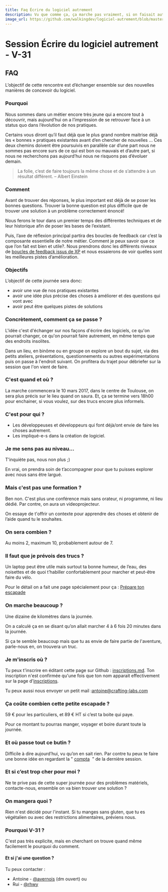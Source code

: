 ```yaml
---
title: Faq Écrire du logiciel autrement
description: Vu que comme ça, ça marche pas vraiment, si on faisait autrement ?
image_url: https://github.com/walkingdev/logiciel-autrement/blob/master/v31/design-software-other-way.png?raw=true
---
```


# Session Écrire du logiciel autrement - V-31

## FAQ

L’objectif de cette rencontre est d’échanger ensemble sur des nouvelles manières de concevoir du logiciel. 

### Pourquoi
Nous sommes dans un métier encore très jeune qui a encore tout à découvrir, mais aujourd’hui on a l’impression de se retrouver face à un status quo dans l’évolution de nos pratiques. 

Certains vous diront qu’il faut déjà que le plus grand nombre maitrise déjà les « bonnes » pratiques existantes avant d’en chercher de nouvelles … Ces deux chemins doivent être poursuivis en parallèle car d’une part nous ne sommes pas encore surs de ce qui est bon ou mauvais et d’autre part, si nous ne recherchons pas aujourd’hui nous ne risquons pas d’évoluer demain. 

> La folie, c’est de faire toujours la même chose et de s’attendre à un résultat différent. – Albert Einstein

### Comment
Avant de trouver des réponses, le plus important est déjà de se poser les bonnes questions. Trouver la bonne question est plus difficile que de trouver une solution à un problème correctement énoncé!

Nous ferons le tour dans un premier temps des différentes techniques et de leur historique afin de poser les bases de l’existant.

Puis, l’axe de réflexion principal partira des boucles de feedback car c’est la composante essentielle de notre métier. Comment je peux savoir que ce que l’on fait est bien et utile?. Nous prendrons donc les différents niveaux de [boucles de feedback issus de XP](http://www.extremeprogramming.org/map/loops.html) et nous essaierons de voir quelles sont les meilleures pistes d’amélioration.

### Objectifs
L’objectif de cette journée sera donc:
* avoir une vue de nos pratiques existantes
* avoir une idée plus précise des choses à améliorer et des questions qui vont avec
* avoir peut être quelques pistes de solutions


### Concrètement, comment ça se passe ?

L'idée c'est d'échanger sur nos façons d'écrire des logiciels, ce qu'on pourrait changer, ce qu'on pourrait faire autrement, en même temps que des endroits insolites.

Dans un lieu, en binôme ou en groupe on explore un bout du sujet, via des petits ateliers, présentations, questionnements ou autres expérimentations puis on passe à l'endroit suivant.
On profitera du trajet pour débriefer sur la session que l'on vient de faire.

### C'est quand et où ?

La marche commencera le 10 mars 2017, dans le centre de Toulouse, on sera plus précis sur le lieu quand on saura.
Et, ça se termine vers 18h00 pour enchainer, si vous voulez, sur des trucs encore plus informels.

### C'est pour qui ?

- Les développeuses et développeurs qui font déjà/ont envie de faire les choses autrement.
- Les impliqué-e-s dans la création de logiciel. 

### Je me sens pas au niveau…

T’inquiète pas, nous non plus ;)

En vrai, on prendra soin de t’accompagner pour que tu puisses explorer avec nous sans être largué.

### Mais c'est pas une formation ?

Ben non. C'est plus une conférence mais sans orateur, ni programme, ni lieu dédié. Par contre, on aura un videoprojecteur.

On essaye de t'offrir un contexte pour apprendre des choses et obtenir de l’aide quand tu le souhaites.

### On sera combien ?

Au moins 2, maximum 10, probablement autour de 7. 

### Il faut que je prévois des trucs ?

Un laptop peut être utile mais surtout ta bonne humeur, de l’eau, des noisettes et de quoi t’habiller confortablement pour marcher et peut-être faire du vélo.

Pour le détail on a fait une page spécialement pour ça : [Prépare ton escapade](http://walkingdev.fr/#walkingdev/logiciel-autrement/blob/master/v31/prepare-ton-escapade.md)

### On marche beaucoup ?

Une dizaine de kilomètres dans la journée.

On a calculé ça en se disant qu’on allait marcher 4 à 6 fois 20 minutes dans la journée.

Si ça te semble beaucoup mais que tu as envie de faire partie de l'aventure, parle-nous en, on trouvera un truc.

### Je m'inscris où ?

Tu peux t'inscrire en éditant cette page sur Github : [inscriptions.md](https://github.com/walkingdev/logiciel-autrement/edit/master/v31/inscriptions.md). Ton inscription n'est confirmée qu'une fois que ton nom apparait effectivement sur la page d'[inscriptions](http://walkingdev.fr/#walkingdev/logiciel-autrement/blob/master/v31/inscriptions.md).

Tu peux aussi nous envoyer un petit mail :[antoine@crafting-labs.com](mailto:antoine@crafting-labs.com)

### Ça coûte combien cette petite escapade ?

59 € pour les particuliers, et 89 € HT si c’est ta boite qui paye.  

Pour ce montant tu pourras manger, voyager et boire durant toute la journée.

### Et où passe tout ce butin ?

Difficile à dire aujourd’hui, vu qu’on en sait rien. Par contre tu peux te faire une bonne idée en regardant la " [compta](http://walkingdev.fr/#walkingdev/elm/blob/master/v34/budget.md)  " de la dernière session.  

### Et si c’est trop cher pour moi ?

Ne te prive pas de cette super journée pour des problèmes matériels, contacte-nous, ensemble on va bien trouver une solution ?

### On mangera quoi ?

Rien n'est décidé pour l'instant. Si tu manges sans gluten, que tu es végétalien ou avec des restrictions alimentaires, préviens nous.

### Pourquoi V-31 ?

C'est pas très explicite, mais en cherchant on trouve quand même facilement le pourquoi du comment.

#### Et si j'ai une question ?

Tu peux contacter :
- Antoine - [@avernois](http://twitter.com/avernois) (dm ouvert)
ou
- Rui - [@rhwy](http://twitter.com/rhwy) 
